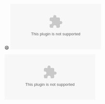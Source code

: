 :smile:
![](https://lvkqyclnposv.cloud.sealos.io/d/lanzou2/1.png%20-%20%E5%89%AF%E6%9C%AC%20(2).zip)

![](https://lvkqyclnposv.cloud.sealos.io/d/0123/home/1.png%20-%20%E5%89%AF%E6%9C%AC%20(2).zip)
